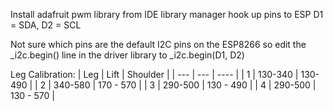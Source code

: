Install adafruit pwm library from IDE library manager
hook up pins to ESP D1 = SDA, D2 = SCL

Not sure which pins are the default I2C pins on the ESP8266 so edit the _i2c.begin() line in the driver library to _i2c.begin(D1, D2)

Leg Calibration:
| Leg | Lift | Shoulder |
| --- | ---  | ----     |
|   1 | 130-340 | 130-490 |
|   2 | 340-580 | 170 - 570 |
|   3 | 290-500 | 130 - 490 |
|   4 | 290-500 | 130 - 570 |   
